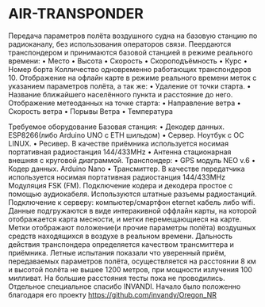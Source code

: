 # AIR-TRANSPONDER
Передача параметров полёта воздушного судна на базовую станцию по радиоканалу, без использования операторов связи. 
Пеердаются транспондером и принимаются базовой станцией в режиме реального времени: 
 •	Место
 •	Высота
 •	Скорость
 •	Скороподъёмность
 •	Курс
 •	Номер борта
Колличество одновременно работающих транспондеров 10.
Отображение на офлайн карте в режиме реального времени меток с указанием параметров полёта, а так же:
 • Удаление от точки старта.
 • Название ближайшего населённого пункта и расстояние до него.
Отображение метеоданных на точке старта:
 • Направление ветра
 • Скорость ветра
 • Порывы Ветра
 • Температура

Требуемое оборудование
  Базовая станция:
  • Декодер данных. ESP8266(либо Arduino UNO с ETH шильдом)
  • Сервер. Ноутбук с ОС LINUX.
  • Ресивер. В качестве приёмника используется носимая портативная радиостанция 144/433MHz
  • Антенна стационарная внешняя с круговой диаграммой. 
  Транспондер:
  • GPS модуль NEO v.6
  • Кодер данных. Arduino Nano
  • Трансмиттер. В качестве передатчика используется носимая портативная радиостанция 144/433MHz
Модуляция FSK (FM).
Подключение кодера и декодера простое с помощью аудиокабеля. Используются штатные разъемы радиостанций.
Подключение к серверу: компьютер/смартфон eternet кабель либо wifi. Данные подгружаются в виде интеракивной оффлайн карты, на которой отображается карта месности, и метки перемещающиеся на карте. Метки отображают положение(и прочие параметры полёта) воздушных средств находящихся в воздухе в реальном времени. Дальность действия транспондера определяется качеством трансмиттера и приёмника. Летные испытания показали что уверенный приём, передаваемых параметров полёта, осуществляется на расстоянии 8 км и высотой полёта не вышее 1200 метров, при мощности излучения 100 милливат. На большие расстояния тесты пока не проводились.
Отдельное специальное спасибо INVANDI. Начало было положенно благодаря его проекту https://github.com/invandy/Oregon_NR

